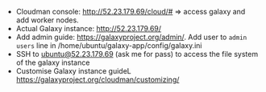 * Cloudman console: http://52.23.179.69/cloud/# => access galaxy and add worker nodes.
* Actual Galaxy instance: http://52.23.179.69/
* Add admin guide: https://galaxyproject.org/admin/. Add user to ```admin users``` line in /home/ubuntu/galaxy-app/config/galaxy.ini
* SSH to ubuntu@52.23.179.69 (ask me for pass) to access the file system of the galaxy instance
* Customise Galaxy instance guideL https://galaxyproject.org/cloudman/customizing/
